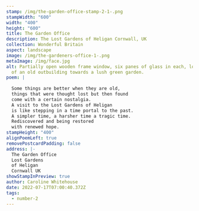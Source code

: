 ```yaml
---
stamp: /img/the-garden-office-stamp-2-1-.png
stampWidth: "600"
width: "400"
height: "600"
title: The Garden Office
description: The Lost Gardens of Heligan Cornwall, UK
collection: Wonderful Britain
aspect: landscape
image: /img/the-gardeners-office-1-.png
metaImage: /img/face.jpg
alt: Partially open wooden frame window, six panes of glass in each, looking out
  of an old outbuilding towards a lush green garden.
poem: |
  
  Some things are better when they are old,
  things that were thought lost but then found
  come with a certain nostalgia. 
  A visit to the Lost Gardens of Heligan 
  is like stepping in a time portal to the past.
  A simpler time, a harsher time a tragic time.
  Rediscovered and being restored 
  with renewed hope.
stampHeight: "400"
alignPoemLeft: true
removePostcardPadding: false
address: |-
  The Garden Office
  Lost Gardens 
  of Heligan
  Cornwall UK
showStampInPreview: true
author: Caroline Whitehouse
date: 2022-07-17T07:00:40.372Z
tags:
  - number-2
---
```

